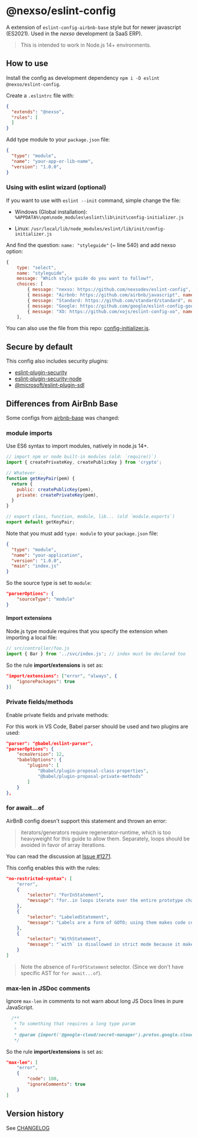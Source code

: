# @nexso/eslint-config

A extension of `eslint-config-airbnb-base` style but for newer javascript (ES2021).
Used in the _nexso_ development (a SaaS ERP).

> This is intended to work in Node.js 14+ environments.

## How to use

Install the config as development dependency `npm i -D eslint @nexso/eslint-config`.

Create a `.eslintrc` file with:

```json
{
  "extends": "@nexso",
  "rules": [
  ]
}
```

Add type module to your `package.json` file:

```json
{
  "type": "module",
  "name": "your-app-or-lib-name",
  "version": "1.0.0",
}
```

### Using with eslint wizard (optional)

If you want to use with `eslint --init` command, simple change the file:

* Windows (Global installation):
  `%APPDATA%\npm\node_modules\eslint\lib\init\config-initializer.js`

* Linux:
  `/usr/local/lib/node_modules/eslint/lib/init/config-initializer.js`

And find the question: `name: "styleguide"` (~ line 540) and add nexso option:

```javascript
{
    type: "select",
    name: "styleguide",
    message: "Which style guide do you want to follow?",
    choices: [
        { message: "nexso: https://github.com/nexsodev/eslint-config", name: "@nexso/eslint-config" }, // This
        { message: "Airbnb: https://github.com/airbnb/javascript", name: "airbnb" },
        { message: "Standard: https://github.com/standard/standard", name: "standard" },
        { message: "Google: https://github.com/google/eslint-config-google", name: "google" },
        { message: "XO: https://github.com/xojs/eslint-config-xo", name: "xo" }
    ],
```

You can also use the file from this repo: [config-initializer.js](https://github.com/nexsolab/eslint-config/blob/main/config-initializer.js).

## Secure by default

This config also includes security plugins:

* [eslint-plugin-security](https://github.com/nodesecurity/eslint-plugin-security)
* [eslint-plugin-security-node](https://github.com/gkouziik/eslint-plugin-security-node)
* [@microsoft/eslint-plugin-sdl](https://github.com/microsoft/eslint-plugin-sdl)

## Differences from AirBnb Base

Some configs from [airbnb-base](https://www.npmjs.com/package/eslint-config-airbnb-base) was changed:

### module imports

Use ES6 syntax to import modules, natively in node.js 14+.

```javascript
// import npm or node built-in modules (old: `require()`)
import { createPrivateKey, createPublicKey } from 'crypto';

// Whatever ...
function getKeyPair(pem) {
  return {
    public: createPublicKey(pem),
    private: createPrivateKey(pem),
  }
}

// export class, function, module, lib... (old `module.exports`)
export default getKeyPair;
```

Note that you must add `type: module` to your `package.json` file:

```json
{
  "type": "module",
  "name": "your-application",
  "version": "1.0.0",
  "main": "index.js"
}
```

So the source type is set to `module`:

```json
"parserOptions": {
    "sourceType": "module"
}
```

#### Import extensions

Node.js type module requires that you specify the extension when importing a local file:

```javascript
// src/controller/foo.js
import { Bar } from '../svc/index.js'; // index must be declared too
```

So the rule **import/extensions** is set as:

```json
"import/extensions": ["error", "always", {
    "ignorePackages": true
}]
```

### Private fields/methods

Enable private fields and private methods:

For this work in VS Code, Babel parser should be used and two plugins are used:

```json
"parser": "@babel/eslint-parser",
"parserOptions": {
    "ecmaVersion": 12,
    "babelOptions": {
        "plugins": [
            "@babel/plugin-proposal-class-properties",
            "@babel/plugin-proposal-private-methods"
        ]
    }
},
```

### for await...of

AirBnB config doesn't support this statement and thrown an error:

> iterators/generators require regenerator-runtime, which is too heavyweight for this guide to allow them. Separately, loops should be avoided in favor of array iterations.

You can read the discussion at [Issue #1271](https://github.com/airbnb/javascript/issues/1271).

This config enables this with the rules:

```json
"no-restricted-syntax": [
    "error",
    {
        "selector": "ForInStatement",
        "message": "for..in loops iterate over the entire prototype chain, which is virtually never what you want. Use Object.{keys,values,entries}, and iterate over the resulting array."
    },
    {
        "selector": "LabeledStatement",
        "message": "Labels are a form of GOTO; using them makes code confusing and hard to maintain and understand."
    },
    {
        "selector": "WithStatement",
        "message": "`with` is disallowed in strict mode because it makes code impossible to predict and optimize."
    }
]
```

> Note the absence of `ForOfStatement` selector. (Since we don't have specific AST for `for await...of`).

### max-len in JSDoc comments

Ignore `max-len` in comments to not warn about long JS Docs lines in pure JavaScript.

```javascript
  /**
   * To something that requires a long type param
   *
   * @param {import('@google-cloud/secret-manager').protos.google.cloud.secretmanager.v1.SecretVersion} secret The secret payload
   */
```

So the rule **import/extensions** is set as:

```json
"max-len": [
    "error",
    { 
        "code": 100,
        "ignoreComments": true 
    }
]
```

## Version history

See [CHANGELOG](https://github.com/nexsolab/eslint-config/blob/main/CHANGELOG.md)
